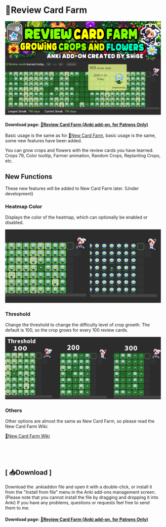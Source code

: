 # 🌽Review Card Farm

![alt text](images/review_card_farm/01_review_card_farm.jpg)

#### Download page: [🌽Review Card Farm  (Anki add-on, for Patrons Only)](https://www.patreon.com/posts/review-card-farm-118533602?utm_medium=clipboard_copy&utm_source=copyLink&utm_campaign=postshare_creator&utm_content=join_link)

Basic usage is the same as for [🌱New Card Farm](new-card-farm/new-card-farm-02.md), basic usage is the same, some new features have been added.

You can grow crops and flowers with the review cards you have learned. Crops 79, Color tooltip, Farmer animation, Random Crops, Replanting Crops, etc.

## New Functions

These new features will be added to New Card Farm later. (Under development)

### Heatmap Color

Displays the color of the heatmap, which can optionally be enabled or disabled.

![alt text](images/review_card_farm/02.png)


### Threshold

Change the threshold to change the difficulty level of crop growth. The default is 100, so the crop grows for every 100 review cards.

![alt text](images/review_card_farm/03.png)


### Others

Other options are almost the same as New Card Farm, so please read the New Card Farm Wiki:

[🌱New Card Farm Wiki](new-card-farm/new-card-farm-02.md)

<br>
<br>
<br>


## \[ 📥Download ]
Download the .ankiaddon file and open it with a double-click, or install it from the "Install from file" menu in the Anki add-ons management screen. (Please note that you cannot install the file by dragging and dropping it into Anki) If you have any problems, questions or requests feel free to send them to me.

#### Download page: [🌽Review Card Farm  (Anki add-on, for Patrons Only)](https://www.patreon.com/posts/review-card-farm-118533602?utm_medium=clipboard_copy&utm_source=copyLink&utm_campaign=postshare_creator&utm_content=join_link)